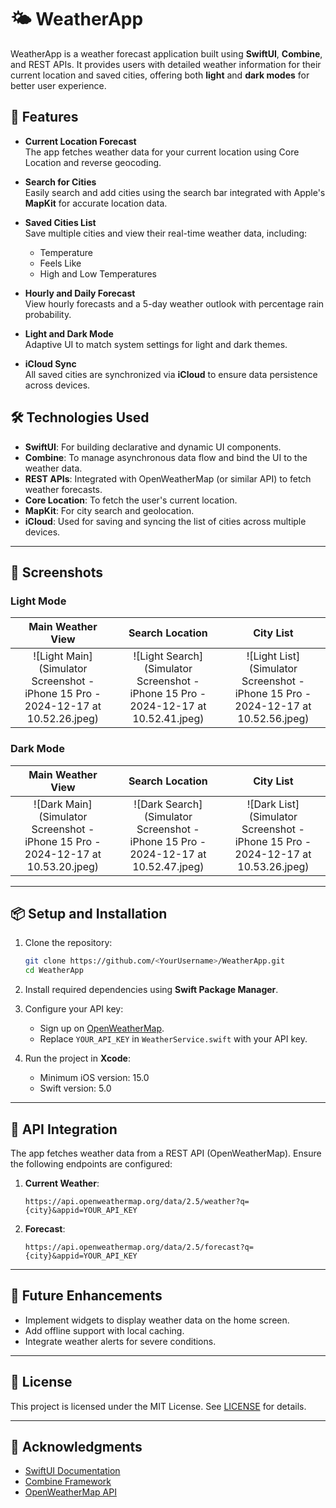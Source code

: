 # 🌤️ WeatherApp

WeatherApp is a weather forecast application built using **SwiftUI**, **Combine**, and REST APIs. It provides users with detailed weather information for their current location and saved cities, offering both **light** and **dark modes** for better user experience.

## 🚀 Features

- **Current Location Forecast**  
  The app fetches weather data for your current location using Core Location and reverse geocoding.

- **Search for Cities**  
  Easily search and add cities using the search bar integrated with Apple's **MapKit** for accurate location data.

- **Saved Cities List**  
  Save multiple cities and view their real-time weather data, including:
  - Temperature
  - Feels Like
  - High and Low Temperatures

- **Hourly and Daily Forecast**  
  View hourly forecasts and a 5-day weather outlook with percentage rain probability.

- **Light and Dark Mode**  
  Adaptive UI to match system settings for light and dark themes.

- **iCloud Sync**  
  All saved cities are synchronized via **iCloud** to ensure data persistence across devices.

## 🛠️ Technologies Used

- **SwiftUI**: For building declarative and dynamic UI components.
- **Combine**: To manage asynchronous data flow and bind the UI to the weather data.
- **REST APIs**: Integrated with OpenWeatherMap (or similar API) to fetch weather forecasts.
- **Core Location**: To fetch the user's current location.
- **MapKit**: For city search and geolocation.
- **iCloud**: Used for saving and syncing the list of cities across multiple devices.

---

## 📸 Screenshots

### **Light Mode**

| Main Weather View  | Search Location | City List |
|:------------------:|:---------------:|:---------:|
| ![Light Main](Simulator Screenshot - iPhone 15 Pro - 2024-12-17 at 10.52.26.jpeg) | ![Light Search](Simulator Screenshot - iPhone 15 Pro - 2024-12-17 at 10.52.41.jpeg) | ![Light List](Simulator Screenshot - iPhone 15 Pro - 2024-12-17 at 10.52.56.jpeg) |

### **Dark Mode**

| Main Weather View  | Search Location | City List |
|:------------------:|:---------------:|:---------:|
| ![Dark Main](Simulator Screenshot - iPhone 15 Pro - 2024-12-17 at 10.53.20.jpeg) | ![Dark Search](Simulator Screenshot - iPhone 15 Pro - 2024-12-17 at 10.52.47.jpeg) | ![Dark List](Simulator Screenshot - iPhone 15 Pro - 2024-12-17 at 10.53.26.jpeg) |

---

## 📦 Setup and Installation

1. Clone the repository:
   ```bash
   git clone https://github.com/<YourUsername>/WeatherApp.git
   cd WeatherApp
   ```

2. Install required dependencies using **Swift Package Manager**.

3. Configure your API key:
   - Sign up on [OpenWeatherMap](https://openweathermap.org/api).
   - Replace `YOUR_API_KEY` in `WeatherService.swift` with your API key.

4. Run the project in **Xcode**:
   - Minimum iOS version: 15.0  
   - Swift version: 5.0

---

## 🔑 API Integration

The app fetches weather data from a REST API (OpenWeatherMap). Ensure the following endpoints are configured:

1. **Current Weather**:  
   ```
   https://api.openweathermap.org/data/2.5/weather?q={city}&appid=YOUR_API_KEY
   ```

2. **Forecast**:  
   ```
   https://api.openweathermap.org/data/2.5/forecast?q={city}&appid=YOUR_API_KEY
   ```

---

## 🎯 Future Enhancements

- Implement widgets to display weather data on the home screen.
- Add offline support with local caching.
- Integrate weather alerts for severe conditions.

---

## 📄 License

This project is licensed under the MIT License. See [LICENSE](LICENSE) for details.

---

## 🙌 Acknowledgments

- [SwiftUI Documentation](https://developer.apple.com/documentation/swiftui)
- [Combine Framework](https://developer.apple.com/documentation/combine)
- [OpenWeatherMap API](https://openweathermap.org/api)

